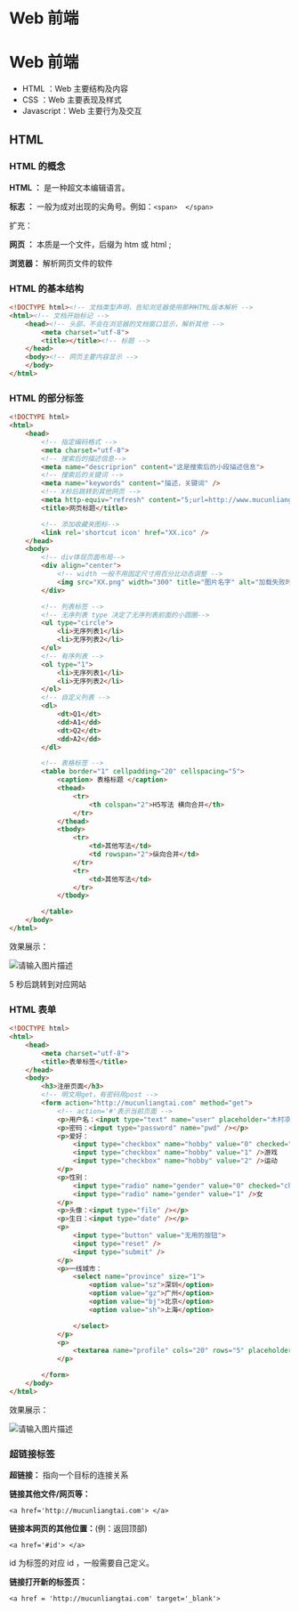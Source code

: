 # Web 前端

# Web 前端

* HTML ：Web 主要结构及内容
* CSS ：Web 主要表现及样式
* Javascript：Web 主要行为及交互

## HTML

### HTML 的概念

**HTML ：** 是一种超文本编辑语言。

**标志 ：** 一般为成对出现的尖角号。例如：`<span>  </span>`

扩充：

**网页 ：** 本质是一个文件，后缀为 htm 或 html ;

**浏览器：** 解析网页文件的软件

### HTML 的基本结构

```html
<!DOCTYPE html><!-- 文档类型声明，告知浏览器使用那种HTML版本解析 -->
<html><!-- 文档开始标记 -->
	<head><!-- 头部，不会在浏览器的文档窗口显示，解析其他 -->
		<meta charset="utf-8">
		<title></title><!-- 标题 -->
	</head>
	<body><!-- 网页主要内容显示 -->
	</body>
</html>

```

### HTML 的部分标签

```html
<!DOCTYPE html>
<html>
	<head>
		<!-- 指定编码格式 -->
		<meta charset="utf-8">
		<!-- 搜索后的描述信息-->
		<meta name="descriprion" content="这是搜索后的小段描述信息">
		<!-- 搜索后的关键词 -->
		<meta name="keywords" content="描述，关键词" />
		<!-- X秒后跳转到其他网页 -->
		<meta http-equiv="refresh" content="5;url=http://www.mucunliangtai.com">
		<title>网页标题</title>

		<!-- 添加收藏夹图标-->
		<link rel='shortcut icon' href="XX.ico" />
	</head>
	<body>
		<!-- div体现页面布局-->
		<div align="center">
			<!-- width 一般不用固定尺寸用百分比动态调整 -->
			<img src="XX.png" width="300" title="图片名字" alt="加载失败时，显示的文字" />
		</div>

		<!-- 列表标签 -->
		<!-- 无序列表 type 决定了无序列表前面的小圆圈-->
		<ul type="circle">
			<li>无序列表1</li>
			<li>无序列表2</li>
		</ul>
		<!-- 有序列表 -->
		<ol type="1">
			<li>无序列表1</li>
			<li>无序列表2</li>
		</ol>
		<!-- 自定义列表 -->
		<dl>
			<dt>Q1</dt>
			<dd>A1</dd>
			<dt>Q2</dt>
			<dd>A2</dd>
		</dl>

		<!-- 表格标签 -->
		<table border="1" cellpadding="20" cellspacing="5">
			<caption> 表格标题 </caption>
			<thead>
				<tr>
					<th colspan="2">H5写法 横向合并</th>
				</tr>
			</thead>
			<tbody>
				<tr>
					<td>其他写法</td>
					<td rowspan="2">纵向合并</td>
				</tr>
				<tr>
					<td>其他写法</td>
				</tr>
			</tbody>

		</table>
	</body>
</html>

```

效果展示：

![请输入图片描述](http://mucunliangtai.com/usr/uploads/2022/01/4152653597.jpg)

5 秒后跳转到对应网站

### HTML 表单

```html
<!DOCTYPE html>
<html>
	<head>
		<meta charset="utf-8">
		<title>表单标签</title>
	</head>
	<body>
		<h3>注册页面</h3>
		<!-- 明文用get，有密码用post -->
		<form action="http://mucunliangtai.com" method="get">
			<!-- action='#'表示当前页面 -->
			<p>用户名：<input type="text" name="user" placeholder="木村凉太" /></p>
			<p>密码：<input type="password" name="pwd" /></p>
			<p>爱好：
				<input type="checkbox" name="hobby" value="0" checked="checked" />读书
				<input type="checkbox" name="hobby" value="1" />游戏
				<input type="checkbox" name="hobby" value="2" />运动
			</p>
			<p>性别：
				<input type="radio" name="gender" value="0" checked="checked" />男
				<input type="radio" name="gender" value="1" />女
			</p>
			<p>头像：<input type="file" /></p>
			<p>生日：<input type="date" /></p>
			<p>
				<input type="button" value="无用的按钮">
				<input type="reset" />
				<input type="submit" />
			</p>
			<p>一线城市：
				<select name="province" size="1">
					<option value="sz">深圳</option>
					<option value="gz">广州</option>
					<option value="bj">北京</option>
					<option value="sh">上海</option>

				</select>
			</p>
			<p>
				<textarea name="profile" cols="20" rows="5" placeholder="介绍"></textarea>
			</p>

		</form>
	</body>
</html>

```

效果展示：

![请输入图片描述](http://mucunliangtai.com/usr/uploads/2022/01/3340414582.jpg)

### 超链接标签

**超链接：** 指向一个目标的连接关系

**链接其他文件/网页等：**

`<a href='http://mucunliangtai.com'> </a>`

**链接本网页的其他位置：**(例：返回顶部)

`<a href='#id'> </a>`

id 为标签的对应 id ，一般需要自己定义。

**链接打开新的标签页：**

`<a href = 'http://mucunliangtai.com' target='_blank'>`